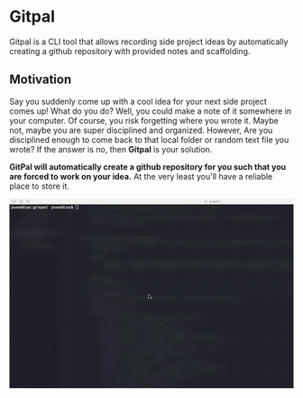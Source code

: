 # Gitpal

Gitpal is a CLI tool that allows recording side project ideas
by automatically creating a github repository with provided notes and
scaffolding.

## Motivation

Say you suddenly come up with a cool idea for your next side
project comes up! What do you do? Well, you could make a note of it somewhere in
your computer. Of course, you risk forgetting where you wrote it. Maybe not,
maybe you are super disciplined and organized. However, Are you disciplined
enough to come back to that local folder or random text file you wrote? If the
answer is no, then **Gitpal** is your solution.

**GitPal will automatically create a github repository for you such that you are
forced to work on your idea.** At the very least you'll have a reliable place to
store it.

![](demo.gif)
